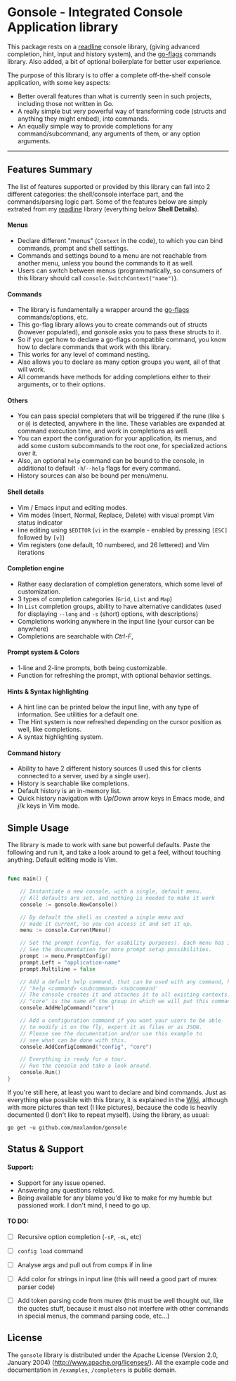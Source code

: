 
Gonsole - Integrated Console Application library
=========

This package rests on a [readline](https://github.com/maxlandon/readline) console library, (giving advanced completion, hint, input and history system), 
and the [go-flags](https://github.com/jessievdk/go-flags) commands library. Also added, a bit of optional boilerplate for better user experience.

The purpose of this library is to offer a complete off-the-shelf console application, with some key aspects: 
- Better overall features than what is currently seen in such projects, including those not written in Go.
- A really simple but very powerful way of transforming code (structs and anything they might embed), into commands.
- An equally simple way to provide completions for any command/subcommand, any arguments of them, or any option arguments.


----
## Features Summary

The list of features supported or provided by this library can fall into 2 different categories:
the shell/console interface part, and the commands/parsing logic part.  Some of the features below
are simply extrated from my [readline](https://github.com/maxlandon/readline) library (everything below **Shell Details**).


#### Menus
- Declare different "menus" (`Context` in the code), to which you can bind commands, prompt and shell settings.
- Commands and settings bound to a menu are not reachable from another menu, unless you bound the commands to it as well.
- Users can switch between menus (programmatically, so consumers of this library should call `console.SwitchContext("name")`).

#### Commands
- The library is fundamentally a wrapper around the [go-flags](https://github.com/jessievdk/go-flags) commands/options, etc.
- This go-flag library allows you to create commands out of structs (however populated), and gonsole asks you to pass these structs to it.
- So if you get how to declare a go-flags compatible command, you know how to declare commands that work with this library.
- This works for any level of command nesting. 
- Also allows you to declare as many option groups you want, all of that will work.
- All commands have methods for adding completions either to their arguments, or to their options.

#### Others
- You can pass special completers that will be triggered if the rune (like `$` or `@`) is detected, anywhere in the line. These variables are expanded at command execution time, and work in completions as well.
- You can export the configuration for your application, its menus, and add some custom subcommands to the root one, for specialized actions over it.
- Also, an optional `help` command can be bound to the console, in additional to default `-h`/`--help` flags for every command.
- History sources can also be bound per menu/menu.

#### Shell details
- Vim / Emacs input and editing modes.
- Vim modes (Insert, Normal, Replace, Delete) with visual prompt Vim status indicator
- line editing using `$EDITOR` (`vi` in the example - enabled by pressing `[ESC]` followed by `[v]`)
- Vim registers (one default, 10 numbered, and 26 lettered) and Vim iterations

#### Completion engine
- Rather easy declaration of completion generators, which some level of customization.
- 3 types of completion categories (`Grid`, `List` and `Map`)
- In `List` completion groups, ability to have alternative candidates (used for displaying `--long` and `-s` (short) options, with descriptions)
- Completions working anywhere in the input line (your cursor can be anywhere)
- Completions are searchable with *Ctrl-F*, 

#### Prompt system & Colors
- 1-line and 2-line prompts, both being customizable.
- Function for refreshing the prompt, with optional behavior settings.

#### Hints & Syntax highlighting
- A hint line can be printed below the input line, with any type of information. See utilities for a default one.
- The Hint system is now refreshed depending on the cursor position as well, like completions.
- A syntax highlighting system. 

#### Command history 
- Ability to have 2 different history sources (I used this for clients connected to a server, used by a single user).
- History is searchable like completions.
- Default history is an in-memory list.
- Quick history navigation with *Up*/*Down* arrow keys in Emacs mode, and *j*/*k* keys in Vim mode.


## Simple Usage

The library is made to work with sane but powerful defaults. Paste the following and run it,
and take a look around to get a feel, without touching anything. Default editing mode is Vim.

```go

func main() {

	// Instantiate a new console, with a single, default menu.
	// All defaults are set, and nothing is needed to make it work
	console := gonsole.NewConsole()

	// By default the shell as created a single menu and
	// made it current, so you can access it and set it up.
	menu := console.CurrentMenu()

	// Set the prompt (config, for usability purposes). Each menu has its own.
	// See the documentation for more prompt setup possibilities.
	prompt := menu.PromptConfig()
	prompt.Left = "application-name"
	prompt.Multiline = false

	// Add a default help command, that can be used with any command, however nested:
	// 'help <command> <subcommand> <subcommand'
	// The console creates it and attaches it to all existing contexts.
	// "core" is the name of the group in which we will put this command.
	console.AddHelpCommand("core")

	// Add a configuration command if you want your users to be able
	// to modify it on the fly, export it as files or as JSON.
	// Please see the documentation and/or use this example to
	// see what can be done with this.
	console.AddConfigCommand("config", "core")

	// Everything is ready for a tour.
	// Run the console and take a look around.
	console.Run()
}

```

If you're still here, at least you want to declare and bind commands. Just as everything else possible with
this library, it is explained in the [Wiki](https://github.com/maxlandon/gonsole/wiki), although with more 
pictures than text (I like pictures), because the code is heavily documented (I don't like to repeat myself).
Using the library, as usual:
```
go get -u github.com/maxlandon/gonsole
```


## Status & Support 

#### Support:
- Support for any issue opened.
- Answering any questions related.
- Being available for any blame you'd like to make for my humble but passioned work. I don't mind, I need to go up.

#### TO DO:
- [ ] Recursive option completion (`-sP`, `-oL`, etc)
- [ ] `config load` command
- [ ] Analyse args and pull out from comps if in line
- [ ] Add color for strings in input line (this will need a good part of murex parser code) 
- [ ] Add token parsing code from murex (this must be well thought out, like the quotes stuff, because it must also not interfere with other commands in special menus, the command parsing code, etc...)


## License

The `gonsole` library is distributed under the Apache License (Version 2.0, January 2004) (http://www.apache.org/licenses/). 
All the example code and documentation in `/examples`, `/completers` is public domain.


